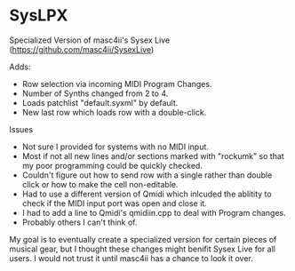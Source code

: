 # SysLPX
Specialized Version of masc4ii's Sysex Live  (https://github.com/masc4ii/SysexLive)


Adds:

   - Row selection via incoming MIDI Program Changes.
   - Number of Synths changed from 2 to 4.
   - Loads patchlist "default.syxml" by default.
   - New last row which loads row with a double-click.


Issues
  - Not sure I provided for systems with no MIDI input.
  - Most if not all new lines and/or sections marked with "rockumk" so that my poor programming could be quickly checked.
  - Couldn't figure out how to send row with a single rather than double click or how to make the cell non-editable.
  - Had to use a different version of Qmidi which inlcuded the ablitity to check if the MIDI input port was open and close it.
  - I had to add a line to Qmidi's qmidiin.cpp to deal with Program changes.
  - Probably others I can't think of.
  
  
My goal is to eventually create a specialized version for certain pieces of musical gear, but I thought these changes might benifit Sysex Live for all users. I would not trust it until masc4ii has a chance to look it over.


